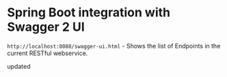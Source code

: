# Spring Boot integration with Swagger 2 UI

`http://localhost:8088/swagger-ui.html` - Shows the list of Endpoints in the current RESTful webservice.

updated